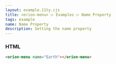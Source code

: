 ```yaml
---
layout: example.11ty.cjs
title: <orion-menu> ⌲ Examples ⌲ Name Property
tags: example
name: Name Property
description: Setting the name property
---
```


<orion-menu name="Earth"></orion-menu>

<h3>HTML</h3>

```html
<orion-menu name="Earth"></orion-menu>
```
